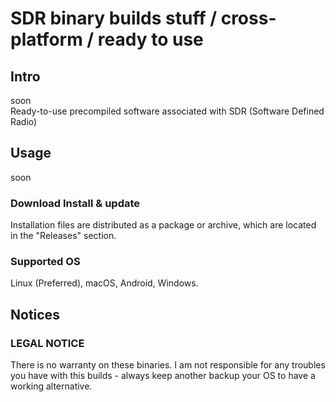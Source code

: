 # SDR binary builds stuff / cross-platform / ready to use

## Intro
soon  
Ready-to-use precompiled software associated with SDR (Software Defined Radio)

## Usage
soon

### Download Install & update
Installation files are distributed as a package or archive, which are located in the "Releases" section.

### Supported OS
Linux (Preferred), macOS, Android, Windows.


## Notices
### LEGAL NOTICE
There is no warranty on these binaries. I am not responsible for any troubles you have with this builds - always keep another backup your OS to have a working alternative.